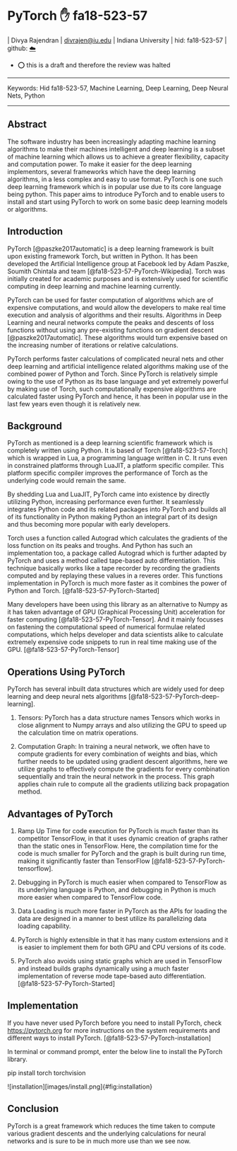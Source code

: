 # PyTorch :hand: fa18-523-57

| Divya Rajendran
| divrajen@iu.edu
| Indiana University
| hid: fa18-523-57
| github: [:cloud:](https://github.com/cloudmesh-community/fa18-523-57/tree/master/paper)

* :o: this is a draft and therefore the review was halted

---

Keywords: Hid fa18-523-57, Machine Learning, Deep Learning, Deep Neural Nets, Python

---

## Abstract

The software industry has been increasingly adapting machine learning algorithms to make 
their machines intelligent and deep learning is a subset of machine learning which 
allows us to achieve a greater flexibility, capacity and computation power. To make it 
easier for the deep learning implementors, several frameworks which have the deep learning 
algorithms, in a less complex and easy to use format. PyTorch is one such deep learning 
framework which is in popular use due to its core language being python. This paper aims 
to introduce PyTorch and to enable users to install and start using PyTorch to work on some 
basic deep learning models or algorithms.


## Introduction

PyTorch [@paszke2017automatic] is a deep learning framework is built upon existing 
framework Torch, but written in Python. It has been developed the Artificial Intelligence
group at Facebook led by Adam Paszke, Soumith Chintala and team [@fa18-523-57-PyTorch-Wikipedia]. 
Torch was initially created for academic purposes and is extensively used for scientific 
computing in deep learning and machine learning currently. 

PyTorch can be used for faster computation of algorithms which are of expensive computations, 
and would allow the developers to make real time execution and analysis of algorithms and 
their results. Algorithms in Deep Learning and neural networks compute the peaks and descents 
of loss functions without using any pre-existing functions on gradient descent 
[@paszke2017automatic]. These algorithms would turn expensive based on the increasing number 
of iterations or relative calculations.

PyTorch performs faster calculations of complicated neural nets and other deep learning and 
artificial intelligence related algorithms making use of the combined power of Python and 
Torch. Since PyTorch is relatively simple owing to the use of Python as its base language and 
yet extremely powerful by making use of Torch, such computationally expensive algorithms are 
calculated faster using PyTorch and hence, it has been in popular use in the last few years 
even though it is relatively new.   


## Background

PyTorch as mentioned is a deep learning scientific framework which is completely written 
using Python. It is based of Torch [@fa18-523-57-Torch] which is wrapped in Lua, a programming 
language written in C. It runs even in constrained platforms through LuaJIT, a platform 
specific compiler. This platform specific compiler improves the performance of Torch as the 
underlying code would remain the same. 

By shedding Lua and LuaJIT, PyTorch came into existence by directly utilizing Python, 
increasing performance even further. It seamlessly integrates Python code and its related 
packages into PyTorch and builds all of its functionality in Python making Python an integral 
part of its design and thus becoming more popular with early developers.

Torch uses a function called Autograd which calculates the gradients of the loss function on 
its peaks and troughs. And Python has such an implementation too, a package called Autograd 
which is further adapted by PyTorch and uses a method called tape-based auto differentiation.
This technique basically works like a tape recorder by recording the gradients computed and 
by replaying these values in a reveres order. This functions implementation in PyTorch is 
much more faster as it combines the power of Python and Torch. [@fa18-523-57-PyTorch-Started]

Many developers have been using this library as an alternative to Numpy as it has taken 
advantage of GPU (Graphical Processing Unit) acceleration for faster computing 
[@fa18-523-57-PyTorch-Tensor]. And it mainly focusses on fastening the computational speed 
of numerical formulae related computations, which helps developer and data scientists alike 
to calculate extremely expensive code snippets to run in real time making use of the GPU. 
[@fa18-523-57-PyTorch-Tensor]


## Operations Using PyTorch

PyTorch has several inbuilt data structures which are widely used for deep learning and 
deep neural nets algorithms [@fa18-523-57-PyTorch-deep-learning].

1.	Tensors: PyTorch has a data structure names Tensors which works in close alignment to 
	Numpy arrays and also utilizing the GPU to speed up the calculation time on matrix 
	operations. 

2.	Computation Graph: In training a neural network, we often have to compute gradients 
	for every combination of weights and bias, which further needs to be updated using 
	gradient descent algorithms, here we utilize graphs to effectively compute the 
	gradients for every combination sequentially and train the neural network in the 
	process. This graph applies chain rule to compute all the gradients utilizing back 
	propagation method.


## Advantages of PyTorch

1.	Ramp Up Time for code execution for PyTorch is much faster than its competitor 
	TensorFlow, in that it uses dynamic creation of graphs rather than the static ones in 
	TensorFlow. Here, the compilation time for the code is much smaller for PyTorch and 
	the graph is built during run time, making it significantly faster than TensorFlow 
	[@fa18-523-57-PyTorch-tensorflow]. 

2.	Debugging in PyTorch is much easier when compared to TensorFlow as its underlying 
	language is Python, and debugging in Python is much more easier when compared to 
	TensorFlow code.

3.	Data Loading is much more faster in PyTorch as the APIs for loading the data are 
	designed in a manner to best utilize its parallelizing data loading capability. 

4.	PyTorch is highly extensible in that it has many custom extensions and it is easier to 
	implement them for both GPU and CPU versions of its code.
	
5.	PyTorch also avoids using static graphs which are used in TensorFlow and instead builds 
	graphs dynamically using a much faster implementation of reverse mode tape-based auto 
	differentiation. [@fa18-523-57-PyTorch-Started]
	
	
## Implementation

If you have never used PyTorch before you need to install PyTorch, check https://pytorch.org 
for more instructions on the system requirements and different ways to install PyTorch. 
[@fa18-523-57-PyTorch-installation]

In terminal or command prompt, enter the below line to install the PyTorch library.

pip install torch torchvision

![installation][images/install.png]{#fig:installation}


## Conclusion

PyTorch is a great framework which reduces the time taken to compute various gradient 
descents and the underlying calculations for neural networks and is sure to be in much 
more use than we see now.
